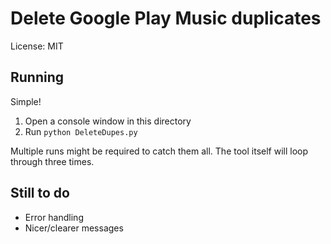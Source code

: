 # Delete Google Play Music duplicates

License: MIT

## Running
Simple!

1. Open a console window in this directory
2. Run `python DeleteDupes.py`

Multiple runs might be required to catch them all. The tool itself will loop through three times.

## Still to do

* Error handling
* Nicer/clearer messages